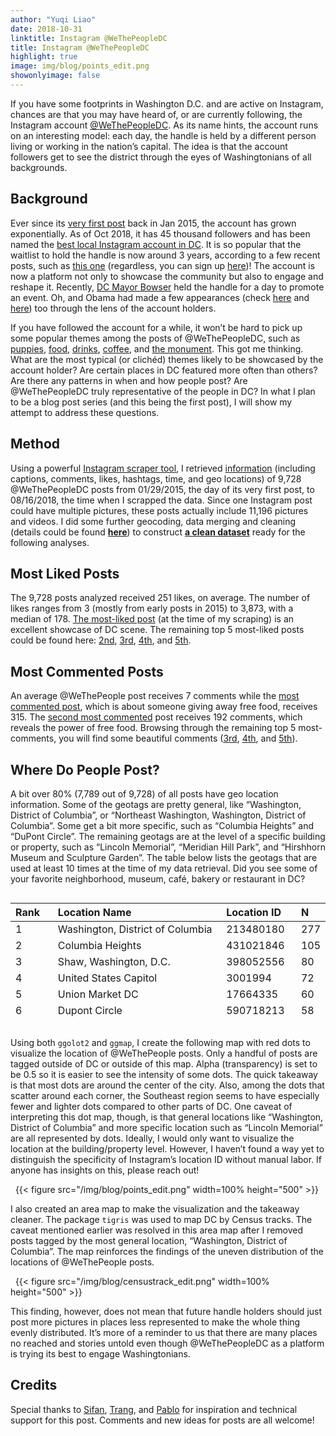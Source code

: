 ```yaml
---
author: "Yuqi Liao"
date: 2018-10-31
linktitle: Instagram @WeThePeopleDC
title: Instagram @WeThePeopleDC
highlight: true
image: img/blog/points_edit.png
showonlyimage: false
---
```

If you have some footprints in Washington D.C. and are active on Instagram, chances are that you may have heard of, or are currently following, the Instagram account [@WeThePeopleDC](https://www.instagram.com/wethepeopledc/). As its name hints, the account runs on an interesting model: each day, the handle is held by a different person living or working in the nation’s capital. The idea is that the account followers get to see the district through the eyes of Washingtonians of all backgrounds.

## **Background**
Ever since its [very first post](https://www.instagram.com/p/ydP7XHCBtb/) back in Jan 2015, the account has grown exponentially. As of Oct 2018, it has 45 thousand followers and has been named the [best local Instagram account in DC](https://local.washingtoncitypaper.com/publication/best-of-dc/2018/people-and-places/best-local-instagram-account). It is so popular that the waitlist to hold the handle is now around 3 years, according to a few recent posts, such as [this one](https://www.instagram.com/p/BlyikC6B98i/) (regardless, you can sign up [here](https://bit.ly/2irlDIM))! The account is now a platform not only to showcase the community but also to engage and reshape it. Recently, [DC Mayor Bowser](https://www.instagram.com/p/BnmuhKah01m/) held the handle for a day to promote an event. Oh, and Obama had made a few appearances (check [here](https://www.instagram.com/p/0bKi_LCBm5/) and [here](https://www.instagram.com/p/Bj3feOkApPM/)) too through the lens of the account holders.

If you have followed the account for a while, it won’t be hard to pick up some popular themes among the posts of @WeThePeopleDC, such as [puppies](https://www.instagram.com/p/BpKT7QqHofW/), [food](https://www.instagram.com/p/BoIcglRB5_z), [drinks](https://www.instagram.com/p/BnxQ8DABYtu/), [coffee](https://www.instagram.com/p/BpEz1Fahw3v), and [the monument](https://www.instagram.com/p/Bm_mk7vBgiA). This got me thinking. What are the most typical (or clichéd) themes likely to be showcased by the account holder? Are certain places in DC featured more often than others? Are there any patterns in when and how people post? Are @WeThePeopleDC truly representative of the people in DC? In what I plan to be a blog post series (and this being the first post), I will show my attempt to address these questions.

## **Method**
Using a powerful [Instagram scraper tool](https://github.com/rarcega/instagram-scraper), I retrieved [information](https://github.com/yuqiliao/Instagram/blob/master/Data/wethepeopledc.json) (including captions, comments, likes, hashtags, time, and geo locations) of 9,728 @WeThePeopleDC posts from 01/29/2015, the day of its very first post, to 08/16/2018, the time when I scrapped the data. Since one Instagram post could have multiple pictures, these posts actually include 11,196 pictures and videos. I did some further geocoding, data merging and cleaning (details could be found [**here**](https://github.com/yuqiliao/Instagram/blob/master/Code/Instagram%20Data%20Analysis.R)) to construct [**a clean dataset**](https://github.com/yuqiliao/Instagram/blob/master/Data/wethepeople_clean_data.rdata) ready for the following analyses.

## **Most Liked Posts**
The 9,728 posts analyzed received 251 likes, on average. The number of likes ranges from 3 (mostly from early posts in 2015) to 3,873, with a median of 178. [The most-liked post](https://www.instagram.com/p/BguCzafhzBc/) (at the time of my scraping) is an excellent showcase of DC scene. The remaining top 5 most-liked posts could be found here: [2nd](https://www.instagram.com/p/BdeMo0zHxae/), [3rd](https://www.instagram.com/p/BbuB8ZFn8rS/), [4th](https://www.instagram.com/p/BWFb21ylr9X/), and [5th](https://www.instagram.com/p/BabgL98HEJ6/).

## **Most Commented Posts**
An average @WeThePeople post receives 7 comments while the [most commented post](https://www.instagram.com/p/BhhLxzLBqeK/?taken-by=wethepeopledc), which is about someone giving away free food, receives 315. The [second most commented](https://www.instagram.com/p/BgEYXkjBQjR/) post receives 192 comments, which reveals the power of free food. Browsing through the remaining top 5 most-comments, you will find some beautiful comments ([3rd](https://www.instagram.com/p/BfRnskAB7PZ/), [4th](https://www.instagram.com/p/BecEPmgnQih/), and [5th](https://www.instagram.com/p/BbS66nzHdNg/)).

## **Where Do People Post?**
A bit over 80% (7,789 out of 9,728) of all posts have geo location information. Some of the geotags are pretty general, like “Washington, District of Columbia”, or “Northeast Washington, Washington, District of Columbia”. Some get a bit more specific, such as “Columbia Heights” and “DuPont Circle”. The remaining geotags are at the level of a specific building or property, such as “Lincoln Memorial”, “Meridian Hill Park”, and “Hirshhorn Museum and Sculpture Garden”. The table below lists the geotags that are used at least 10 times at the time of my data retrieval. Did you see some of your favorite neighborhood, museum, café, bakery or restaurant in DC?

<div style="overflow: auto; height:150pt; width:100%;">

| Rank&nbsp;&nbsp;&nbsp; | Location Name                                                       | Location ID&nbsp;&nbsp;&nbsp; | N   |
|:-----------------------|:--------------------------------------------------------------------|:------------------------------|:----|
| 1                      | Washington, District of Columbia                                    | 213480180                     | 277 |
| 2                      | Columbia Heights                                                    | 431021846                     | 105 |
| 3                      | Shaw, Washington, D.C.                                              | 398052556                     | 80  |
| 4                      | United States Capitol                                               | 3001994                       | 72  |
| 5                      | Union Market DC                                                     | 17664335                      | 60  |
| 6                      | Dupont Circle                                                       | 590718213                     | 58  |
| 7                      | Meridian Hill Park                                                  | 240887                        | 56  |
| 8                      | Petworth, Washington, D.C.                                          | 226687206                     | 47  |
| 9                      | Adams Morgan                                                        | 388765809                     | 46  |
| 10                     | Northeast Washington, Washington, District of Columbia              | 255111089                     | 44  |
| 11                     | Logan Circle                                                        | 208941                        | 42  |
| 11                     | NoMa                                                                | 244637618                     | 42  |
| 13                     | Mount Pleasant Neighborhood, DC                                     | 220143606                     | 40  |
| 14                     | Northwest Washington, Washington, District of Columbia              | 373285541                     | 39  |
| 14                     | The Yards Park                                                      | 223871912                     | 39  |
| 14                     | Union Station, Washington D.C.                                      | 214513963                     | 39  |
| 17                     | Lincoln Memorial                                                    | 15712                         | 37  |
| 18                     | The Obama White House                                               | 225931565                     | 36  |
| 19                     | Nationals Park                                                      | 235453813                     | 35  |
| 20                     | Eastern Market                                                      | 153462                        | 33  |
| 21                     | Navy Yard, Washington, D.C.                                         | 254750439                     | 32  |
| 21                     | Southeast, Washington, D.C.                                         | 1003343474                    | 32  |
| 23                     | Georgetown, DC                                                      | 1009997177                    | 31  |
| 24                     | Hirshhorn Museum and Sculpture Garden                               | 175770                        | 29  |
| 24                     | National Building Museum                                            | 2222215                       | 29  |
| 26                     | Capitol Hill                                                        | 251483                        | 25  |
| 26                     | U Street                                                            | 218155430                     | 25  |
| 28                     | Brookland                                                           | 2258108                       | 24  |
| 29                     | Logan Circle, Washington, D.C.                                      | 661725620                     | 22  |
| 29                     | National Portrait Gallery, Smithsonian Institution                  | 216550363                     | 22  |
| 29                     | Park View, Washington, D.C.                                         | 348372014                     | 22  |
| 29                     | Renwick Gallery                                                     | 373555                        | 22  |
| 33                     | 9:30 Club                                                           | 42620                         | 21  |
| 33                     | Baked and Wired                                                     | 20908                         | 21  |
| 33                     | National Gallery of Art                                             | 4366681                       | 21  |
| 36                     | Farragut Square                                                     | 216247476                     | 20  |
| 36                     | Georgetown University                                               | 367909                        | 20  |
| 36                     | Washington Monument National Monument                               | 214773851                     | 20  |
| 36                     | Washington National Cathedral                                       | 619641                        | 20  |
| 40                     | Bloomingdale                                                        | 214808890                     | 19  |
| 40                     | Mount Pleasant, Washington, D.C.                                    | 266994012                     | 19  |
| 40                     | The Mall (Washington DC)                                            | 236471522                     | 19  |
| 43                     | Basilica of the National Shrine of the Immaculate Conception        | 698600                        | 18  |
| 43                     | Bloomingdale Neighborhood                                           | 112774                        | 18  |
| 43                     | Maketto                                                             | 522811549                     | 18  |
| 46                     | Blagden Alley                                                       | 220142279                     | 17  |
| 46                     | Glover Park                                                         | 581403474                     | 17  |
| 46                     | The Catholic University of America                                  | 1818173                       | 17  |
| 46                     | Walter E. Washington Convention Center                              | 21614                         | 17  |
| 46                     | Wharf DC                                                            | 240260328                     | 17  |
| 51                     | Smithsonian National Museum of African American History and Culture | 262515071                     | 16  |
| 51                     | Studio Theatre                                                      | 681473                        | 16  |
| 51                     | The John F. Kennedy Center for the Performing Arts                  | 1797069                       | 16  |
| 51                     | Trinidad, Washington, D.C.                                          | 288007973                     | 16  |
| 55                     | Big Bear Cafe                                                       | 268082                        | 15  |
| 55                     | CityCenterDC                                                        | 940940154                     | 15  |
| 57                     | A Baked Joint                                                       | 861977418                     | 14  |
| 57                     | Capital Area Food Bank                                              | 235218391                     | 14  |
| 57                     | Capital One Arena                                                   | 372247132                     | 14  |
| 57                     | Children's National Medical Center                                  | 221398401                     | 14  |
| 57                     | Congressional Cemetery                                              | 3097484                       | 14  |
| 57                     | Mellow Mushroom                                                     | 214103205                     | 14  |
| 63                     | Capitol Hill East                                                   | 1016211316                    | 13  |
| 63                     | Cardozo High School                                                 | 1899316                       | 13  |
| 63                     | DC Brau Brewing Company                                             | 3855792                       | 13  |
| 63                     | Dumbarton House, NSCDA Museum & Headquarters                        | 5068862                       | 13  |
| 63                     | La Colombe DC                                                       | 228681882                     | 13  |
| 63                     | Supreme Court of the United States                                  | 217378728                     | 13  |
| 63                     | The Barbie Pond on Avenue Q                                         | 827440940                     | 13  |
| 63                     | The Coupe                                                           | 37742190                      | 13  |
| 63                     | The Library of Congress                                             | 849479                        | 13  |
| 63                     | Tidal Basin                                                         | 342980053                     | 13  |
| 73                     | Compass Coffee                                                      | 255066865                     | 12  |
| 73                     | Foggy Bottom                                                        | 480653079                     | 12  |
| 73                     | Hill East, Capitol Hill, DC                                         | 257787457                     | 12  |
| 73                     | Le Diplomate                                                        | 75367954                      | 12  |
| 73                     | National Museum of Women in the Arts                                | 218723464                     | 12  |
| 73                     | NPR                                                                 | 123219                        | 12  |
| 73                     | Showtime Bar                                                        | 98872958                      | 12  |
| 73                     | Southwest Waterfront                                                | 226465082                     | 12  |
| 73                     | Southwest, Washington, D.C.                                         | 259248179                     | 12  |
| 73                     | The George Washington University                                    | 2150339                       | 12  |
| 73                     | Woodley Park, Washington, D.C.                                      | 249815242                     | 12  |
| 84                     | Dacha Beer Garden                                                   | 137265021                     | 11  |
| 84                     | Florida House                                                       | 650539693                     | 11  |
| 84                     | H St NE                                                             | 18957872                      | 11  |
| 84                     | Martin Luther King Jr. Memorial Library                             | 220273766                     | 11  |
| 84                     | National Museum of American History                                 | 838999                        | 11  |
| 84                     | Rock Creek Park                                                     | 214578741                     | 11  |
| 84                     | Thomas Jefferson Memorial                                           | 139456                        | 11  |
| 84                     | Washington Post                                                     | 48734                         | 11  |
| 92                     | Chinatown (Washington, D.C.)                                        | 267006300                     | 10  |
| 92                     | Crispus Attucks Park                                                | 2492759                       | 10  |
| 92                     | Dupont Circle Farmers Market                                        | 444809                        | 10  |
| 92                     | Dupont Circle Fountain                                              | 859993053                     | 10  |
| 92                     | Ebenezers Coffeehouse                                               | 52384                         | 10  |
| 92                     | El Rey DC                                                           | 219681075                     | 10  |
| 92                     | Georgetown Waterfront Park                                          | 848636417                     | 10  |
| 92                     | Georgetown, Washington, D.C.                                        | 505137722                     | 10  |
| 92                     | Open City at the National Cathedral                                 | 494672326                     | 10  |
| 92                     | Smithsonian American Art Museum and the Renwick Gallery             | 213933592                     | 10  |
| 92                     | Smithsonian's National Museum of the American Indian                | 483547                        | 10  |
| 92                     | The Royal                                                           | 404260334                     | 10  |
| 92                     | U.S. Botanic Garden                                                 | 1020983911                    | 10  |
| 92                     | Zeke's Coffee of DC                                                 | 161404230                     | 10  |

</div>
&nbsp;

Using both `ggolot2` and `ggmap`, I create the following map with red dots to visualize the location of @WeThePeople posts. Only a handful of posts are tagged outside of DC or outside of this map. Alpha (transparency) is set to be 0.5 so it is easier to see the intensity of some dots. The quick takeaway is that most dots are around the center of the city. Also, among the dots that scatter around each corner, the Southeast region seems to have especially fewer and lighter dots compared to other parts of DC. One caveat of interpreting this dot map, though, is that general locations like “Washington, District of Columbia” and more specific location such as “Lincoln Memorial” are all represented by dots. Ideally, I would only want to visualize the location at the building/property level. However, I haven’t found a way yet to distinguish the specificity of Instagram’s location ID without manual labor. If anyone has insights on this, please reach out!

&nbsp;
{{< figure src="/img/blog/points_edit.png" width=100% height="500" >}}
&nbsp;

I also created an area map to make the visualization and the takeaway cleaner. The package `tigris` was used to map DC by Census tracks. The caveat mentioned earlier was resolved in this area map after I removed posts tagged by the most general location, “Washington, District of Columbia”. The map reinforces the findings of the uneven distribution of the locations of @WeThePeople posts.

&nbsp;
{{< figure src="/img/blog/censustrack_edit.png" width=100% height="500" >}}
&nbsp;

This finding, however, does not mean that future handle holders should just post more pictures in places less represented to make the whole thing evenly distributed. It’s more of a reminder to us that there are many places no reached and stories untold even though @WeThePeopleDC as a platform is trying its best to engage Washingtonians.

## **Credits**
Special thanks to [Sifan](https://twitter.com/Sifan_Liu), [Trang](https://github.com/nguyentr17), and [Pablo](https://twitter.com/p_barbera) for inspiration and technical support for this post. Comments and new ideas for posts are all welcome!
